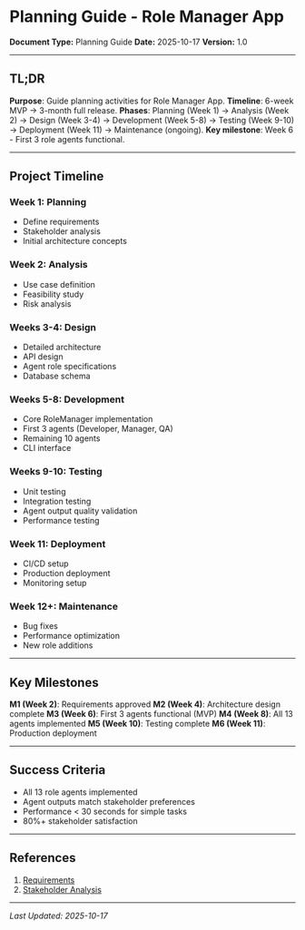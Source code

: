 # Planning Guide - Role Manager App

**Document Type:** Planning Guide
**Date:** 2025-10-17
**Version:** 1.0

---

## TL;DR

**Purpose**: Guide planning activities for Role Manager App. **Timeline**: 6-week MVP → 3-month full release. **Phases**: Planning (Week 1) → Analysis (Week 2) → Design (Week 3-4) → Development (Week 5-8) → Testing (Week 9-10) → Deployment (Week 11) → Maintenance (ongoing). **Key milestone**: Week 6 - First 3 role agents functional.

---

## Project Timeline

### Week 1: Planning

- Define requirements
- Stakeholder analysis
- Initial architecture concepts

### Week 2: Analysis

- Use case definition
- Feasibility study
- Risk analysis

### Weeks 3-4: Design

- Detailed architecture
- API design
- Agent role specifications
- Database schema

### Weeks 5-8: Development

- Core RoleManager implementation
- First 3 agents (Developer, Manager, QA)
- Remaining 10 agents
- CLI interface

### Weeks 9-10: Testing

- Unit testing
- Integration testing
- Agent output quality validation
- Performance testing

### Week 11: Deployment

- CI/CD setup
- Production deployment
- Monitoring setup

### Week 12+: Maintenance

- Bug fixes
- Performance optimization
- New role additions

---

## Key Milestones

**M1 (Week 2)**: Requirements approved
**M2 (Week 4)**: Architecture design complete
**M3 (Week 6)**: First 3 agents functional (MVP)
**M4 (Week 8)**: All 13 agents implemented
**M5 (Week 10)**: Testing complete
**M6 (Week 11)**: Production deployment

---

## Success Criteria

- All 13 role agents implemented
- Agent outputs match stakeholder preferences
- Performance < 30 seconds for simple tasks
- 80%+ stakeholder satisfaction

---

## References

1. [Requirements](requirements.md)
2. [Stakeholder Analysis](stakeholder-analysis.md)

---

*Last Updated: 2025-10-17*
